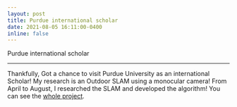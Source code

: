 ```yaml
---
layout: post
title: Purdue international scholar
date: 2021-08-05 16:11:00-0400
inline: false
---
```

Purdue international scholar

***

Thankfully, Got a chance to visit Purdue University as an international Scholar! My research is an Outdoor SLAM using a monocular camera! From April to August, I researched the SLAM and developed the algorithm! You can see the <a href="https://github.com/FarmVroong">whole project</a>. 
